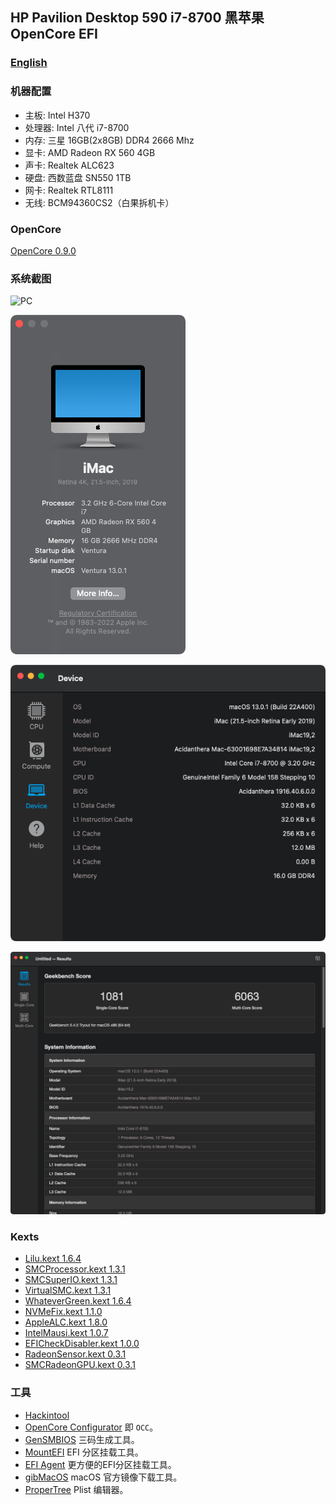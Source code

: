## HP Pavilion Desktop 590 i7-8700 黑苹果 OpenCore EFI


### [English](README.md)


### 机器配置

- 主板: Intel H370
- 处理器: Intel 八代 i7-8700
- 内存: 三星 16GB(2x8GB) DDR4 2666 Mhz
- 显卡: AMD Radeon RX 560 4GB
- 声卡: Realtek ALC623
- 硬盘: 西数蓝盘 SN550 1TB
- 网卡: Realtek RTL8111
- 无线: BCM94360CS2（白果拆机卡）


### OpenCore

[OpenCore 0.9.0](https://github.com/acidanthera/OpenCorePkg)


### 系统截图

![PC](https://support.hp.com/doc-images/5/c05992200.jpg)

![macOS Ventura](Screenshot/about.png)

![Info](Screenshot/info.png)

![Geekbench 5](Screenshot/geekbench5.png)


### Kexts

- [Lilu.kext 1.6.4](https://github.com/acidanthera/Lilu)
- [SMCProcessor.kext 1.3.1](https://github.com/acidanthera/VirtualSMC)
- [SMCSuperIO.kext 1.3.1](https://github.com/acidanthera/VirtualSMC)
- [VirtualSMC.kext 1.3.1](https://github.com/acidanthera/VirtualSMC)
- [WhateverGreen.kext 1.6.4](https://github.com/acidanthera/WhateverGreen)
- [NVMeFix.kext 1.1.0](https://github.com/acidanthera/NVMeFix)
- [AppleALC.kext 1.8.0](https://github.com/acidanthera/AppleALC)
- [IntelMausi.kext 1.0.7](https://github.com/acidanthera/IntelMausi)
- [EFICheckDisabler.kext 1.0.0](https://github.com/w19996/EFICheckDisabler)
- [RadeonSensor.kext 0.3.1](https://github.com/aluveitie/RadeonSensor)
- [SMCRadeonGPU.kext 0.3.1](https://github.com/aluveitie/RadeonSensor)


### 工具

- [Hackintool](https://github.com/headkaze/Hackintool) 
- [OpenCore Configurator](https://mackie100projects.altervista.org/opencore-configurator/) 即 `OCC`。
- [GenSMBIOS](https://github.com/corpnewt/GenSMBIOS) 三码生成工具。
- [MountEFI](https://github.com/corpnewt/MountEFI) EFI 分区挂载工具。
- [EFI Agent](https://github.com/headkaze/EFI-Agent) 更方便的EFI分区挂载工具。
- [gibMacOS](https://github.com/corpnewt/gibMacOS) macOS 官方镜像下载工具。
- [ProperTree](https://github.com/corpnewt/ProperTree) Plist 编辑器。
